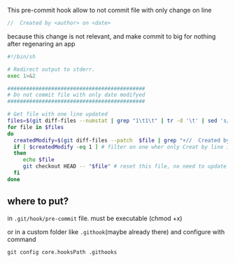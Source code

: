 
This pre-commit hook allow to not commit file with only change on line 

```swift
//  Created by <author> on <date>
```

because this change is not relevant, and make commit to big for nothing after regenaring an app

```bash
#!/bin/sh

# Redirect output to stderr.
exec 1>&2

############################################
# Do not commit file with only date modifyed
############################################

# Get file with one line updated
files=$(git diff-files --numstat | grep "1\t1\t" | tr -d '\t' | sed 's/^11//g')
for file in $files
do
  createdModify=$(git diff-files --patch  $file | grep "+//  Created by" | wc -l)
  if [ $createdModify -eq 1 ] # filter on one wher only Creat by line is edited
  then
 	 echo $file
	 git checkout HEAD -- "$file" # reset this file, no need to update date only
  fi
done
```

## where to put?

in `.git/hook/pre-commit` file. must be executable (chmod +x)

or in a custom folder like `.githook`(maybe already there)
and configure with command 
```
git config core.hooksPath .githooks
```
